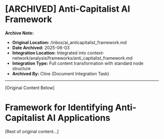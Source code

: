 # [ARCHIVED] Anti-Capitalist AI Framework

**Archive Note:**
- **Original Location:** /inbox/ai_anticapitalist_framework.md
- **Date Archived:** 2025-06-03
- **Integration Location:** Integrated into context-network/analysis/frameworks/anti_capitalist_framework.md
- **Integration Type:** Full content transformation with standard node structure
- **Archived By:** Cline (Document Integration Task)

---

[Original Content Below]

# Framework for Identifying Anti-Capitalist AI Applications

[Rest of original content...]
